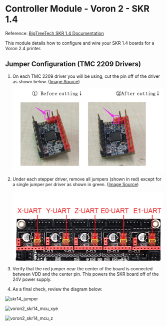 # Controller Module - Voron 2 - SKR 1.4

Reference: [BigTreeTech SKR 1.4 Documentation](https://github.com/bigtreetech/BIGTREETECH-SKR-V1.3/tree/master/BTT%20SKR%20V1.4)

This module details how to configure and wire your SKR 1.4 boards for a Voron 2.4 printer.

## Jumper Configuration (TMC 2209 Drivers)

1. On each TMC 2209 driver you will be using, cut the pin off of the driver as shown below. ([Image Source](https://github.com/bigtreetech/BIGTREETECH-SKR-V1.3/blob/master/BTT%20SKR%20V1.4/Hardware/BTT%20SKR%20V1.4%20Instruction%20Manual.pdf))

   ![skr_14_TMC2209_pin_remove](../../images/skr_14_TMC2209_pin_remove.png)

2. Under each stepper driver, remove all jumpers (shown in red) except for a single jumper per driver as shown in green. ([Image Source](https://github.com/bigtreetech/BIGTREETECH-SKR-V1.3/blob/master/BTT%20SKR%20V1.4/Hardware/UART.jpg))

   ![skr_14_UART_jumper](../../images/skr_14_UART_jumper.png)

   

3. Verify that the red jumper near the center of the board is connected between VDD and the center pin. This powers the SKR board off of the 24V power supply.

4. As a final check, review the diagram below:

![skr14_jumper](https://github.com/jdlongenecker/documentation/blob/master/setup_guide/images/skr14_jumper.png?raw=true)





![voron2_skr14_mcu_xye](https://github.com/jdlongenecker/documentation/blob/master/setup_guide/images/voron2_skr14_mcu_xye.png?raw=true)

![voron2_skr14_mcu_z](https://github.com/jdlongenecker/documentation/blob/master/setup_guide/images/voron2_skr14_mcu_z.png?raw=true)

